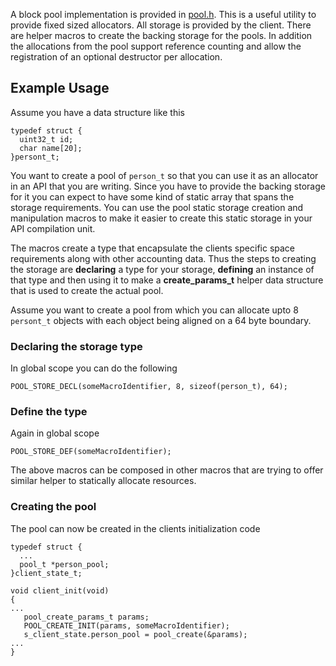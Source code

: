 A block pool implementation is provided in [pool.h](../inc/cutils/pool.h). This is a useful utility to provide fixed sized allocators. All storage is provided by the client. There are helper macros to create the backing storage for the pools. In addition the allocations from the pool support reference counting and allow the registration of an optional destructor per allocation.


## Example Usage
Assume you have a data structure like this
```
typedef struct {
  uint32_t id;
  char name[20];
}persont_t;
```
You want to create a pool of `person_t` so that you can use it as an allocator in an API that you are writing. Since you have to provide the backing storage for it you can expect to have some kind of static array that spans the storage requirements. You can use the pool static storage creation and manipulation macros to make it easier to create this static storage in your API compilation unit. 

The macros create a type that encapsulate the clients specific space requirements along with other accounting data. Thus the steps to creating the storage are __declaring__ a type for your storage, __defining__ an instance of that type and then using it to make a __create_params_t__ helper data structure that is used to create the actual pool. 

Assume you want to create a pool from which you can allocate upto 8 `persont_t` objects with each object being aligned on a 64 byte boundary.

### Declaring the storage type
In global scope you can do the following
```
POOL_STORE_DECL(someMacroIdentifier, 8, sizeof(person_t), 64);
```

### Define the type
Again in global scope
```
POOL_STORE_DEF(someMacroIdentifier);
```

The above macros can be composed in other macros that are trying to offer similar helper to statically allocate resources.

### Creating the pool

The pool can now be created in the clients initialization code
```
typedef struct {
  ...
  pool_t *person_pool;
}client_state_t;

void client_init(void)
{
...
   pool_create_params_t params;
   POOL_CREATE_INIT(params, someMacroIdentifier);
   s_client_state.person_pool = pool_create(&params);
...
}
``` 
